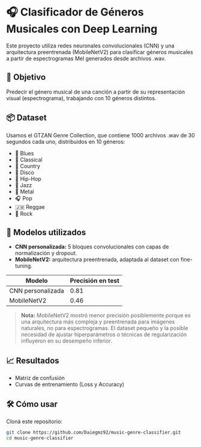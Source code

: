 # 🎧 Clasificador de Géneros Musicales con Deep Learning

Este proyecto utiliza redes neuronales convolucionales (CNN) y una arquitectura preentrenada (MobileNetV2) para clasificar géneros musicales a partir de espectrogramas Mel generados desde archivos .wav.

## 🎯 Objetivo
Predecir el género musical de una canción a partir de su representación visual (espectrograma), trabajando con 10 géneros distintos.

## 📦 Dataset
Usamos el GTZAN Genre Collection, que contiene 1000 archivos .wav de 30 segundos cada uno, distribuidos en 10 géneros:

- 🎸 Blues
- 🎼 Classical
- 🤠 Country
- 🕺 Disco
- 🎤 Hip-Hop
- 🎷 Jazz
- 🤘 Metal
- 🎧 Pop
- 🇯🇲 Reggae
- 🎸 Rock

## 🧠 Modelos utilizados
- **CNN personalizada:** 5 bloques convolucionales con capas de normalización y dropout.
- **MobileNetV2:** arquitectura preentrenada, adaptada al dataset con fine-tuning.

| Modelo            | Precisión en test |
|-------------------|-------------------|
| CNN personalizada | 0.81              |
| MobileNetV2       | 0.46              |

> **Nota:** MobileNetV2 mostró menor precisión posiblemente porque es una arquitectura más compleja y preentrenada para imágenes naturales, no para espectrogramas. El dataset pequeño y la posible necesidad de ajustar hiperparámetros o técnicas de regularización influyeron en su desempeño inferior.

## 📈 Resultados
- Matriz de confusión
- Curvas de entrenamiento (Loss y Accuracy)

## 🛠️ Cómo usar
Cloná este repositorio:
```bash
git clone https://github.com/Daiegmz92/music-genre-classifier.git
cd music-genre-classifier
